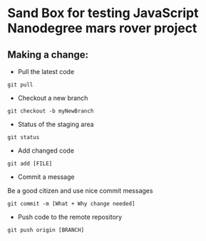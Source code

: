 # Sand Box for testing JavaScript Nanodegree mars rover project




## Making a change:

* Pull the latest code
```
git pull
```

* Checkout a new branch
```
git checkout -b myNewBranch
```

* Status of the staging area
``` 
git status
```

* Add changed code 
```
git add [FILE]
```

* Commit a message 

Be a good citizen and use nice commit messages
```
git commit -m [What + Why change needed]
```

* Push code to the remote repository
```
git push origin [BRANCH]
```


